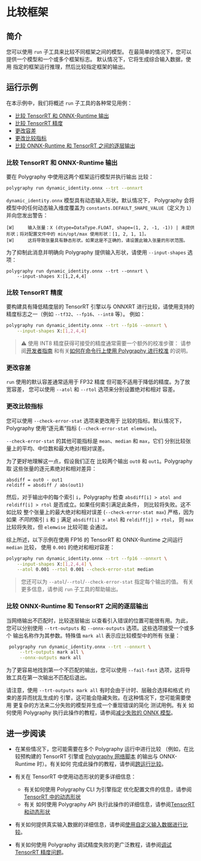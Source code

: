 # 比较框架

## 简介

您可以使用 `run` 子工具来比较不同框架之间的模型。
在最简单的情况下，您可以提供一个模型和一个或多个框架标志。
默认情况下，它将生成综合输入数据，使用
指定的框架运行推理，然后比较指定框架的输出。

## 运行示例

在本示例中，我们将概述 `run` 子工具的各种常见用例：

- [比较 TensorRT 和 ONNX-Runtime 输出](#比较-tensorrt-和-onnx-runtime-输出)
- [比较 TensorRT 精度](#比较-tensorrt-精度)
- [更改容差](#更改容差)
- [更改比较指标](#更改比较指标)
- [比较 ONNX-Runtime 和 TensorRT 之间的逐层输出](#比较-onnx-runtime-和-tensorrt-之间的逐层输出)

### 比较 TensorRT 和 ONNX-Runtime 输出

要在 Polygraphy 中使用这两个框架运行模型并执行输出
比较：

```bash
polygraphy run dynamic_identity.onnx --trt --onnxrt
```

`dynamic_identity.onnx` 模型具有动态输入形状。默认情况下，
Polygraphy 会将模型中的任何动态输入维度覆盖为
`constants.DEFAULT_SHAPE_VALUE`（定义为 `1`）并向您发出警告：

<!-- Polygraphy Test: Ignore Start -->
```
[W]     输入张量：X (dtype=DataType.FLOAT, shape=(1, 2, -1, -1)) | 未提供形状；将对配置文件中的 min/opt/max 使用形状：[1, 2, 1, 1]。
[W]     这将导致张量具有静态形状。如果这是不正确的，请设置此输入张量的形状范围。
```
<!-- Polygraphy Test: Ignore End -->

为了抑制此消息并明确向
Polygraphy 提供输入形状，请使用 `--input-shapes` 选项：

```
polygraphy run dynamic_identity.onnx --trt --onnxrt \
    --input-shapes X:[1,2,4,4]
```

### 比较 TensorRT 精度

要构建具有降低精度层的 TensorRT 引擎以与
ONNXRT 进行比较，请使用支持的精度标志之一（例如 `--tf32`、`--fp16`、`--int8` 等）。
例如：

```bash
polygraphy run dynamic_identity.onnx --trt --fp16 --onnxrt \
    --input-shapes X:[1,2,4,4]
```

> :warning: 使用 INT8 精度获得可接受的精度通常需要一个额外的校准步骤：
  请参阅[开发者指南](https://docs.nvidia.com/deeplearning/tensorrt/developer-guide/index.html#working-with-int8)
  和有关[如何在命令行上使用 Polygraphy 进行校准](../../../../examples/cli/convert/01_int8_calibration_in_tensorrt)
  的说明。

### 更改容差

`run` 使用的默认容差通常适用于 FP32 精度
但可能不适用于降低的精度。为了放宽容差，
您可以使用 `--atol` 和 `--rtol` 选项来分别设置绝对和相对
容差。

### 更改比较指标

您可以使用 `--check-error-stat` 选项来更改用于
比较的指标。默认情况下，Polygraphy 使用“逐元素”指标
(`--check-error-stat elemwise`)。

`--check-error-stat` 的其他可能指标是 `mean`、`median` 和 `max`，它们
分别比较张量上的平均、中位数和最大绝对/相对误差。

为了更好地理解这一点，假设我们正在
比较两个输出 `out0` 和 `out1`。Polygraphy 取
这些张量的逐元素绝对和相对差异：

<!-- Polygraphy Test: Ignore Start -->
```
absdiff = out0 - out1
reldiff = absdiff / abs(out1)
```
<!-- Polygraphy Test: Ignore End -->

然后，对于输出中的每个索引 `i`，Polygraphy 检查
`absdiff[i] > atol and reldiff[i] > rtol` 是否成立。如果任何索引满足此条件，
则比较将失败。这不如比较
整个张量上的最大绝对和相对误差 (`--check-error-stat max`) 严格，因为如果
*不同的*索引 `i` 和 `j` 满足 `absdiff[i] > atol` 和 `reldiff[j] > rtol`，
则 `max` 比较将失败，但 `elemwise` 比较可能
会通过。

综上所述，以下示例在使用 FP16 的 TensorRT 和 ONNX-Runtime 之间运行 `median` 比较，
使用 `0.001` 的绝对和相对容差：

```bash
polygraphy run dynamic_identity.onnx --trt --fp16 --onnxrt \
    --input-shapes X:[1,2,4,4] \
    --atol 0.001 --rtol 0.001 --check-error-stat median
```

> 您还可以为 `--atol`/`--rtol`/`--check-error-stat` 指定每个输出的值。
  有关更多信息，请参阅 `run` 子工具的帮助输出。

### 比较 ONNX-Runtime 和 TensorRT 之间的逐层输出

当网络输出不匹配时，比较逐层输出
以查看引入错误的位置可能很有用。为此，您可以分别使用 `--trt-outputs`
和 `--onnx-outputs` 选项。这些选项接受一个或多个
输出名称作为其参数。特殊值 `mark all` 表示应比较模型中的所有
张量：

```bash
 polygraphy run dynamic_identity.onnx --trt --onnxrt \
     --trt-outputs mark all \
     --onnx-outputs mark all
```

为了更容易地找到第一个不匹配的输出，您可以使用 `--fail-fast`
选项，这将导致工具在第一次输出不匹配后退出。

请注意，使用 `--trt-outputs mark all` 有时会由于计时、层融合选择和格式
约束的差异而扰乱生成的
引擎，这可能会隐藏失败。在这种情况下，您可能需要使用
更复杂的方法来二分失败的模型并生成一个重现错误的简化
测试用例。有关
如何使用 Polygraphy 执行此操作的教程，请参阅[减少失败的 ONNX 模型](../../../../examples/cli/debug/02_reducing_failing_onnx_models)。

## 进一步阅读

* 在某些情况下，您可能需要在多个 Polygraphy 运行中进行比较
  （例如，在比较预构建的 TensorRT 引擎或
  [Polygraphy 网络脚本](../../../../examples/cli/run/04_defining_a_tensorrt_network_or_config_manually)
  的输出与 ONNX-Runtime 时）。有关如何
  完成此操作的教程，请参阅[跨运行比较](../../../../examples/cli/run/02_comparing_across_runs)。

* 有关在 TensorRT 中使用动态形状的更多详细信息：
  * 有关如何使用 Polygraphy CLI 为引擎指定
    优化配置文件的信息，请参阅[TensorRT 中的动态形状](../../../../examples/cli/convert/03_dynamic_shapes_in_tensorrt/)
  * 有关
    如何使用 Polygraphy API 执行此操作的详细信息，请参阅[TensorRT 和动态形状](../../../../examples/api/07_tensorrt_and_dynamic_shapes/)

* 有关如何提供真实输入数据的详细信息，请参阅[使用自定义输入数据进行比较](../05_comparing_with_custom_input_data/)。

* 有关如何使用 Polygraphy 调试精度失败的更广泛教程，请参阅[调试 TensorRT 精度问题](../../../../how-to/debug_accuracy.md)。
